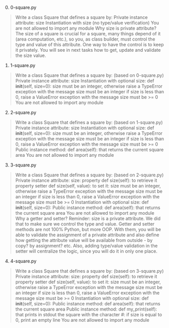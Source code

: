 0. 0-square.py
>Write a class Square that defines a square by:
>Private instance attribute: size
>Instantiation with size (no type/value verification)
>You are not allowed to import any module
>Why size is private attribute?
>The size of a square is crucial for a square, many things depend of it (area computation, etc.), so you, as class builder, must control the type and value of this attribute. One way to have the control is to keep it privately. You will see in next tasks how to get, update and validate the size value.

1. 1-square.py
>Write a class Square that defines a square by: (based on 0-square.py)
>Private instance attribute: size
>Instantiation with optional size: def __init__(self, size=0):
>size must be an integer, otherwise raise a TypeError exception with the message size must be an integer
>if size is less than 0, raise a ValueError exception with the message size must be >= 0
>You are not allowed to import any module

2. 2-square.py
>Write a class Square that defines a square by: (based on 1-square.py)
>Private instance attribute: size
>Instantiation with optional size: def __init__(self, size=0):
>size must be an integer, otherwise raise a TypeError exception with the message size must be an integer
>if size is less than 0, raise a ValueError exception with the message size must be >= 0
>Public instance method: def area(self): that returns the current square area
>You are not allowed to import any module

3. 3-square.py
>Write a class Square that defines a square by: (based on 2-square.py)
>Private instance attribute: size:
>property def size(self): to retrieve it
>property setter def size(self, value): to set it:
>size must be an integer, otherwise raise a TypeError exception with the message size must be an integer
>if size is less than 0, raise a ValueError exception with the message size must be >= 0
>Instantiation with optional size: def __init__(self, size=0):
>Public instance method: def area(self): that returns the current square area
>You are not allowed to import any module
>Why a getter and setter?
>Reminder: size is a private attribute. We did that to make sure we control the type and value. Getter and setter methods are not 100% Python, but more OOP. With them, you will be able to validate the assignment of a private attribute and also define how getting the attribute value will be available from outside - by copy? by assignment? etc. Also, adding type/value validation in the setter will centralize the logic, since you will do it in only one place.

4. 4-square.py
>Write a class Square that defines a square by: (based on 3-square.py)
>Private instance attribute: size:
>property def size(self): to retrieve it
>property setter def size(self, value): to set it:
>size must be an integer, otherwise raise a TypeError exception with the message size must be an integer
>if size is less than 0, raise a ValueError exception with the message size must be >= 0
>Instantiation with optional size: def __init__(self, size=0):
>Public instance method: def area(self): that returns the current square area
>Public instance method: def my_print(self): that prints in stdout the square with the character #:
>if size is equal to 0, print an empty line
>You are not allowed to import any module